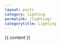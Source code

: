 ```yaml
---
layout: posts
category: lighting
permalink: /lighting/
categorytitle: Lighting
---
```


{{ content }}